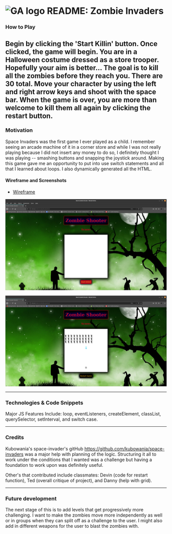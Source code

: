 # ![GA logo](https://ga-dash.s3.amazonaws.com/production/assets/logo-9f88ae6c9c3871690e33280fcf557f33.png) README: Zombie Invaders


### How to Play
Begin by clicking the 'Start Killin' button. Once clicked, the game will begin. You are in a Halloween costume dressed as a store trooper. Hopefully your aim is better... The goal is to kill all the zombies before they reach you. There are 30 total.
Move your character by using the left and right arrow keys and shoot with the space bar. When the game is over, you are more than welcome to kill them all again by clicking the restart button.
---
### Motivation
Space Invaders was the first game I ever played as a child. I remember seeing an arcade machine of it in a corner store and while I was not really playing because I did not insert any money to do so, I definitely thought I was playing -- smashing buttons and snapping the joystick around.
Making this game gave me an opportunity to put into use switch statements and all that I learned about loops. I also dynamically generated all the HTML.

#### Wireframe and Screenshots

* [Wireframe](./images/spaceInvadersWireframe.odg)

![Screenshot 1](./images/Screenshot1.png)

![Screenshot 2](./images/Screenshot2.png)

---
### Technologies & Code Snippets
Major JS Features Include: loop, eventListeners, createElement, classList, querySelector, setInterval, and switch case.

---
### Credits

Kubowania's space-invader's gitHub https://github.com/kubowania/space-invaders was a major help with planning of the logic. Structuring it all to work under the conditions that I wanted was a challenge but having a foundation to work upon was definitely useful.

Other's that contributed include classmates: Devin (code for restart function), Ted (overall critique of project), and Danny (help with grid).

---

### Future development
The next stage of this is to add levels that get progressively more challenging. I want to make the zombies move more independently as well or in groups when they can split off as a challenge to the user.
I might also add in different weapons for the user to blast the zombies with.
